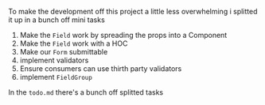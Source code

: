 To make the development off this project a little less overwhelming i splitted it up in a bunch off mini tasks

1. Make the `Field` work by spreading the props into a Component
2. Make the `Field` work with a HOC
3. Make our `Form` submittable
4. implement validators
5. Ensure consumers can use thirth party validators
6. implement `FieldGroup`

In the `todo.md` there's a bunch off splitted tasks
